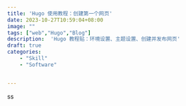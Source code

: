 ```yaml
---
title: 'Hugo 使用教程：创建第一个网页'
date: 2023-10-27T10:59:04+08:00
image: ""
tags: ["web","Hugo","Blog"]
description:  'Hugo 教程贴：环境设置、主题设置、创建并发布网页'
draft: true
categories: 	
    - "Skill"
    - "Software"


---
```


ss